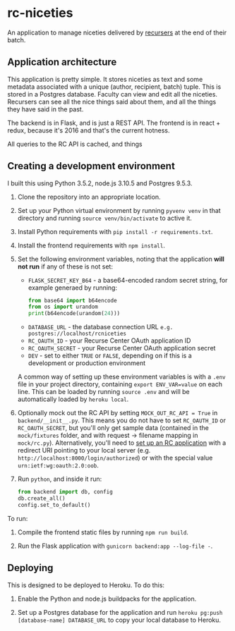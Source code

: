 # rc-niceties

An application to manage niceties delivered by [recursers](https://recurse.com) at the end of their batch.

## Application architecture

This application is pretty simple. It stores niceties as text and some metadata associated with a unique (author, recipient, batch) tuple. This is stored in a Postgres database. Faculty can view and edit all the niceties. Recursers can see all the nice things said about them, and all the things they have said in the past.

The backend is in Flask, and is just a REST API. The frontend is in react + redux, because it's 2016 and that's the current hotness.

All queries to the RC API is cached, and things

## Creating a development environment

I built this using Python 3.5.2, node.js 3.10.5 and Postgres 9.5.3.

1. Clone the repository into an appropriate location.

2. Set up your Python virtual environment by running `pyvenv venv` in that directory and running `source venv/bin/activate` to active it.

3. Install Python requirements with `pip install -r requirements.txt`.

4. Install the frontend requirements with `npm install`.

5. Set the following environment variables, noting that the application **will not run** if any of these is not set:

    * `FLASK_SECRET_KEY_B64` - a base64-encoded random secret string, for example generaed by running:
        ```python
        from base64 import b64encode
        from os import urandom
        print(b64encode(urandom(24)))
        ```
    * `DATABASE_URL` - the database connection URL `e.g. postgres://localhost/rcniceties`
    * `RC_OAUTH_ID` - your Recurse Center OAuth application ID
    * `RC_OAUTH_SECRET` - your Recurse Center OAuth application secret
    * `DEV` - set to either `TRUE` or `FALSE`, depending on if this is a development or production environment

   A common way of setting up these environment variables is with a `.env` file in your project directory, containing `export ENV_VAR=value` on each line. This can be loaded by running `source .env` and will be automatically loaded by `heroku local`.

6. Optionally mock out the RC API by setting `MOCK_OUT_RC_API = True` in `backend/__init__.py`. This means you do not have to set `RC_OAUTH_ID` or `RC_OAUTH_SECRET`, but you'll only get sample data (contained in the `mock/fixtures` folder, and with request -> filename mapping in `mock/rc.py`). Alternatively, you'll need to [set up an RC application](https://recurse.com/settings/oauth) with a redirect URI pointing to your local server (e.g. `http://localhost:8000/login/authorized`) or with the special value `urn:ietf:wg:oauth:2.0:oob`.

7. Run `python`, and inside it run:

    ```python
    from backend import db, config
    db.create_all()
    config.set_to_default()
    ```

To run:

1. Compile the frontend static files by running `npm run build`.

2. Run the Flask application with `gunicorn backend:app --log-file -`.

## Deploying

This is designed to be deployed to Heroku. To do this:

1. Enable the Python and node.js buildpacks for the application.

2. Set up a Postgres database for the application and run `heroku pg:push [database-name] DATABASE_URL` to copy your local database to Heroku.
